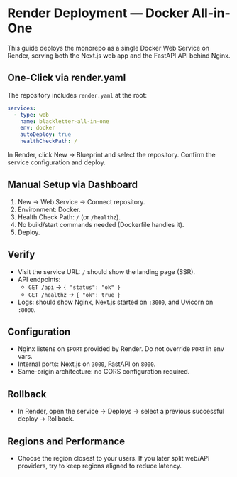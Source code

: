 # Render Deployment — Docker All-in-One

This guide deploys the monorepo as a single Docker Web Service on Render, serving both the Next.js web app and the FastAPI API behind Nginx.

## One-Click via render.yaml

The repository includes `render.yaml` at the root:

```yaml
services:
  - type: web
    name: blackletter-all-in-one
    env: docker
    autoDeploy: true
    healthCheckPath: /
```

In Render, click New → Blueprint and select the repository. Confirm the service configuration and deploy.

## Manual Setup via Dashboard

1. New → Web Service → Connect repository.
2. Environment: Docker.
3. Health Check Path: `/` (or `/healthz`).
4. No build/start commands needed (Dockerfile handles it).
5. Deploy.

## Verify

- Visit the service URL: `/` should show the landing page (SSR).
- API endpoints:
  - `GET /api` → `{ "status": "ok" }`
  - `GET /healthz` → `{ "ok": true }`
- Logs: should show Nginx, Next.js started on `:3000`, and Uvicorn on `:8000`.

## Configuration

- Nginx listens on `$PORT` provided by Render. Do not override `PORT` in env vars.
- Internal ports: Next.js on `3000`, FastAPI on `8000`.
- Same-origin architecture: no CORS configuration required.

## Rollback

- In Render, open the service → Deploys → select a previous successful deploy → Rollback.

## Regions and Performance

- Choose the region closest to your users. If you later split web/API providers, try to keep regions aligned to reduce latency.

